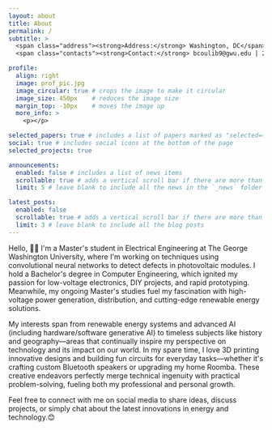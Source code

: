 ```yaml
---
layout: about
title: About
permalink: /
subtitle: >
  <span class="address"><strong>Address:</strong> Washington, DC</span><br>
  <span class="contacts"><strong>Contact:</strong> bcoulib9@gwu.edu | 202-677-8929</span><br>

profile:
  align: right
  image: prof_pic.jpg
  image_circular: true # crops the image to make it circular
  image_size: 450px    # reduces the image size
  margin_top: -10px    # moves the image up
  more_info: >
    <p></p>

selected_papers: true # includes a list of papers marked as "selected={true}"
social: true # includes social icons at the bottom of the page
selected_projects: true

announcements:
  enabled: false # includes a list of news items
  scrollable: true # adds a vertical scroll bar if there are more than 3 news items
  limit: 5 # leave blank to include all the news in the `_news` folder

latest_posts:
  enabled: false
  scrollable: true # adds a vertical scroll bar if there are more than 3 new posts items
  limit: 3 # leave blank to include all the blog posts
---
```


Hello, 👋🏾 I'm a Master's student in Electrical Engineering at The George Washington University, where I'm working on techniques using convolutional neural networks to detect defects in photovoltaic modules. I hold a Bachelor's degree in Computer Engineering, which ignited my passion for low-voltage electronics, DIY projects, and rapid prototyping. Meanwhile, my ongoing Master's studies fuel my fascination with high-voltage power generation, distribution, and cutting-edge renewable energy solutions.

My interests span from renewable energy systems and advanced AI (including hardware/software generative AI) to timeless subjects like history and geography—areas that continually inspire my perspective on technology and its impact on our world. In my spare time, I love 3D printing innovative designs and building fun circuits for everyday tasks—whether it's crafting custom Bluetooth speakers or upgrading my home Roomba. These creative endeavors perfectly merge technical ingenuity with practical problem-solving, fueling both my professional and personal growth.

Feel free to connect with me on social media to share ideas, discuss projects, or simply chat about the latest innovations in energy and technology.😊
